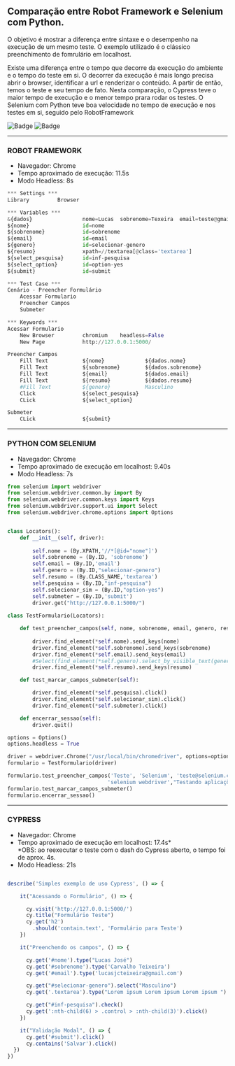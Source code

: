 ## __Comparação entre Robot Framework e Selenium com Python.__  

<p>O objetivo é mostrar a diferença entre sintaxe e o desempenho na execução de um mesmo teste.  O exemplo utilizado é o clássico preenchimento de fomrulário em localhost.</p>   
<p>Existe uma diferença entre o tempo que decorre da execução do ambiente e o tempo do teste em si. O decorrer da execução é mais longo precisa abrir o browser, identificar a url e renderizar o conteúdo. A partir de então, temos o teste e seu tempo de fato. Nesta comparação, o Cypress teve o maior tempo de execução e o menor tempo prara rodar os testes. O Selenium com Python teve boa velocidade no tempo de execução e nos testes em si, seguido pelo RobotFramework</p>   





![Badge](https://img.shields.io/badge/Selenium-Python-blue)
![Badge](https://img.shields.io/badge/RobotFramework-Browser-brightgreen)    

***  

### ROBOT FRAMEWORK  

* Navegador: Chrome   
* Tempo aproximado de execução: 11.5s    
* Modo Headless: 8s    


```python
*** Settings ***
Library         Browser

*** Variables ***
&{dados}                nome=Lucas  sobrenome=Texeira  email=teste@gmail.com  resumo=Automacao com RobotFramework
${nome}                 id=nome
${sobrenome}            id=sobrenome
${email}                id=email
${genero}               id=selecionar-genero
${resumo}               xpath=//textarea[@class='textarea']
${select_pesquisa}      id=inf-pesquisa
${select_option}        id=option-yes
${submit}               id=submit

*** Test Case ***
Cenário - Preencher Formulário
    Acessar Formulario
    Preencher Campos
    Submeter

*** Keywords ***
Acessar Formulario
    New Browser         chromium    headless=False
    New Page            http://127.0.0.1:5000/     

Preencher Campos
    Fill Text           ${nome}             ${dados.nome}
    Fill Text           ${sobrenome}        ${dados.sobrenome}
    Fill Text           ${email}            ${dados.email}
    Fill Text           ${resumo}           ${dados.resumo}
    #Fill Text          ${genero}           Masculino
    Click               ${select_pesquisa}
    CLick               ${select_option}

Submeter
    CLick               ${submit}

```   

***   

### PYTHON COM SELENIUM     

* Navegador: Chrome   
* Tempo aproximado de execução em localhost: 9.40s     
* Modo Headless: 7s   

```python
from selenium import webdriver
from selenium.webdriver.common.by import By
from selenium.webdriver.common.keys import Keys
from selenium.webdriver.support.ui import Select
from selenium.webdriver.chrome.options import Options


class Locators():
    def __init__(self, driver):
            
        self.nome = (By.XPATH,'//*[@id="nome"]')
        self.sobrenome = (By.ID, 'sobrenome')
        self.email = (By.ID,'email')
        self.genero = (By.ID,"selecionar-genero")
        self.resumo = (By.CLASS_NAME,'textarea')
        self.pesquisa = (By.ID,"inf-pesquisa")
        self.selecionar_sim = (By.ID,"option-yes")
        self.submeter = (By.ID,'submit')
        driver.get("http://127.0.0.1:5000/")
        
class TestFormulario(Locators):

    def test_preencher_campos(self, nome, sobrenome, email, genero, resumo):
        
        driver.find_element(*self.nome).send_keys(nome)
        driver.find_element(*self.sobrenome).send_keys(sobrenome)
        driver.find_element(*self.email).send_keys(email)
        #Select(find_element(*self.genero).select_by_visible_text(genero))
        driver.find_element(*self.resumo).send_keys(resumo)

    def test_marcar_campos_submeter(self):

        driver.find_element(*self.pesquisa).click()
        driver.find_element(*self.selecionar_sim).click()
        driver.find_element(*self.submeter).click()

    def encerrar_sessao(self):
        driver.quit()

options = Options()
options.headless = True

driver = webdriver.Chrome("/usr/local/bin/chromedriver", options=options)
formulario = TestFormulario(driver)

formulario.test_preencher_campos('Teste', 'Selenium', 'teste@selenium.com', 
                                'selenium webdriver',"Testando aplicações com selenium")
formulario.test_marcar_campos_submeter()
formulario.encerrar_sessao()

```
***  

### CYPRESS   

* Navegador: Chrome    
* Tempo aproximado de execução em localhost: 17.4s*   
*OBS: ao reexecutar o teste com o dash do Cypress aberto, o tempo foi de aprox. 4s.    
* Modo Headless: 21s   

```javascript

describe('Simples exemplo de uso Cypress', () => {

    it("Acessando o Formulário", () => {

      cy.visit('http://127.0.0.1:5000/')
      cy.title("Formulário Teste")
      cy.get('h2')
        .should('contain.text', 'Formulário para Teste')
    })

    it("Preenchendo os campos", () => {

      cy.get('#nome').type("Lucas José")
      cy.get('#sobrenome').type('Carvalho Teixeira')
      cy.get('#email').type('lucasjcteixeira@gmail.com')

      cy.get("#selecionar-genero").select("Masculino")
      cy.get('.textarea').type("Lorem ipsum Lorem ipsum Lorem ipsum ")

      cy.get("#inf-pesquisa").check()
      cy.get(':nth-child(6) > .control > :nth-child(3)').click()
    })

    it("Validação Modal", () => {
      cy.get('#submit').click()
      cy.contains('Salvar').click()
  })
})


```
